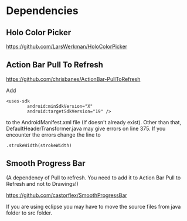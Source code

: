 Dependencies
============


Holo Color Picker 
-----------------
https://github.com/LarsWerkman/HoloColorPicker


Action Bar Pull To Refresh
--------------------------
https://github.com/chrisbanes/ActionBar-PullToRefresh

Add
```
<uses-sdk
        android:minSdkVersion="X"
        android:targetSdkVersion="19" />
```
to the AndroidManifest.xml file (If doesn't already exist). Other than that, DefaultHeaderTransformer.java may give errors on line 375. If you encounter the errors change the line to 
```
.strokeWidth(strokeWidth)
```




Smooth Progress Bar 
-------------------
(A dependency of Pull to refresh. You need to add it to Action Bar Pull to Refresh and not to Drawings!)

https://github.com/castorflex/SmoothProgressBar

If you are using eclipse you may have to move the source files from java folder to src folder.
